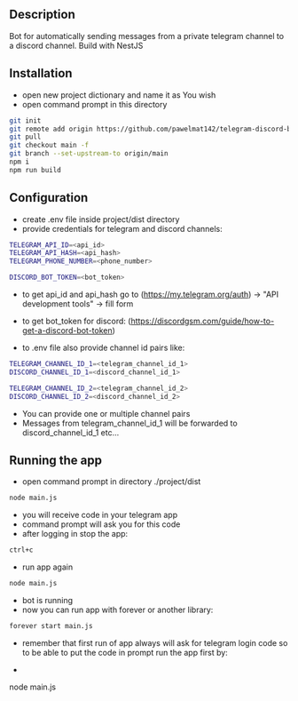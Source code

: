 ## Description

Bot for automatically sending messages from a private telegram channel to a discord channel. Build with NestJS

## Installation

* open new project dictionary and name it as You wish
* open command prompt in this directory
```bash
git init
git remote add origin https://github.com/pawelmat142/telegram-discord-bot.git
git pull
git checkout main -f
git branch --set-upstream-to origin/main
npm i
npm run build
```

## Configuration
* create .env file inside project/dist directory
* provide credentials for telegram and discord channels:
```bash
TELEGRAM_API_ID=<api_id>
TELEGRAM_API_HASH=<api_hash>
TELEGRAM_PHONE_NUMBER=<phone_number>

DISCORD_BOT_TOKEN=<bot_token>
```
* to get api_id and api_hash go to (https://my.telegram.org/auth) ->  "API development tools" -> fill form
* to get bot_token for discord: (https://discordgsm.com/guide/how-to-get-a-discord-bot-token)

* to .env file also provide channel id pairs like:
```bash
TELEGRAM_CHANNEL_ID_1=<telegram_channel_id_1>
DISCORD_CHANNEL_ID_1=<discord_channel_id_1>

TELEGRAM_CHANNEL_ID_2=<telegram_channel_id_2>
DISCORD_CHANNEL_ID_2=<discord_channel_id_2>
```
* You can provide one or multiple channel pairs
* Messages from telegram_channel_id_1 will be forwarded to discord_channel_id_1 etc...

## Running the app

* open command prompt in directory ./project/dist
```bash
node main.js
```
* you will receive code in your telegram app
* command prompt will ask you for this code
* after logging in stop the app:
```bash
ctrl+c
```
* run app again
```bash
node main.js
```
* bot is running
* now you can run app with forever or another library:
```bash
forever start main.js
```
* remember that first run of app always will ask for telegram login code so to be able to put the code in prompt run the app first by:
* ```bash
node main.js
```
